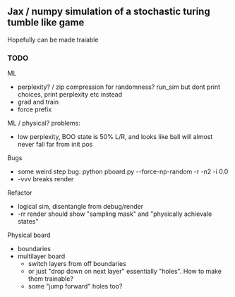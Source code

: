 ## Jax / numpy simulation of a stochastic turing tumble like game

Hopefully can be made traiable

### TODO
ML
* perplexity? / zip compression for randomness? run_sim but dont print choices, print perplexity etc instead
* grad and train
* force prefix

ML / physical? problems:
* low perplexity, BOO state is 50% L/R, and looks like ball will almost never fall far from init pos

Bugs
* some weird step bug: python pboard.py  --force-np-random -r -n2 -i 0.0 
* -vvv breaks render

Refactor
* logical sim, disentangle from debug/render
* -rr render should show "sampling mask" and "physically achievale states"

Physical board
* boundaries
* multilayer board
    * switch layers from off boundaries
    * or just "drop down on next layer" essentially "holes". How to make them trainable? 
    * some "jump forward" holes too?


